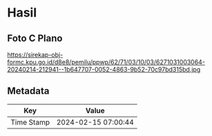 # Hasil

## Foto C Plano

https://sirekap-obj-formc.kpu.go.id/d8e8/pemilu/ppwp/62/71/03/10/03/6271031003064-20240214-212941--1b647707-0052-4863-9b52-70c97bd315bd.jpg


## Metadata

| Key        | Value               |
| ---------- | ------------------- |
| Time Stamp | 2024-02-15 07:00:44 |



